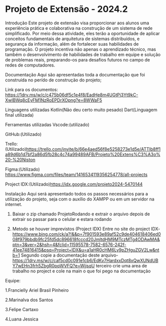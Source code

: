 # Projeto de Extensão - 2024.2 

Introdução
Este projeto de extensão visa proporcionar aos alunos uma experiência prática e colaborativa na construção de um sistema de rede simplificado. Por meio dessa atividade, eles terão a oportunidade de aplicar conceitos fundamentais de arquitetura de sistemas distribuídos, e segurança da informação, além de fortalecer suas habilidades de programação. O projeto incentiva não apenas o aprendizado técnico, mas também o desenvolvimento de habilidades de trabalho em equipe e solução de problemas reais, preparando-os para desafios futuros no campo de redes de computadores.

Documentação
Aqui são apresentadas toda a documentação que foi construída no perído de construção do projeto;

Link para os documentos: https://1drv.ms/w/c/c475b06df5c1e4f8/EadHe8m4UGtPj3Yt9kC-XwIBWq8cEyFM1NzRoEPDrXOpng?e=8WWaF5 

Linguagens utilizadas
Kotlin(Não deu certo muito pesado)
Dart(Linguagem final utilizada)

Ferramentas utilizadas
Vscode:(utilizado)

GitHub:(Utilizado)

Trello:(Utilizado)https://trello.com/invite/b/66e4aed56f8e5258273e1d5e/ATTIb8ff1a89d6b1d7bf2a86d5fb28c4c74a99489AFB/Projeto%20Extens%C3%A3o%20-%20Niston

Figma:(Utilizado) https://www.figma.com/files/team/1416534119356254778/all-projects

Project IDX:(Utilizado)https://idx.google.com/projeto2024-5470144

Instalação
Aqui será apresentado todos os passos necessários para a utilização do projeto, seja com o auxílio do XAMPP ou em um servidor na internet.


1. Baixar o zip chamado ProjetoRodando e extrair o arquivo
   depois de extrair so passar para o celular e estara rodando
   
2. Metodo se houver imprevistos (Project IDX)
   Entre no site do project IDX-  https://www.bing.com/ck/a?!&&p=7f901593e89af52c9de404618406ed008f979bbdb9fc25fd5dc896618fcccd20JmltdHM9MTczMTg4ODAwMA&ptn=3&ver=2&hsh=4&fclid=11595578-7582-6576-242f-41ee74816415&psq=Project+IDX&u=a1aHR0cHM6Ly9pZHguZGV2Lw&ntb=1
   Segundo copie a documentação deste arquivo- https://1drv.ms/w/c/caf5cd0c091e1cb6/EdKv7HardxxDqt8xQwXUNdUBY7wEHn3frh5ZbgR0pqWVFQ?e=WjjsqU
   terceiro crie uma area de trabalho no project e cole na main o que foi pego na documentação

Equipe:

   1.Francielly Ariel Brasil Pinheiro

   2.Marinalva dos Santos

   3.Felipe Cartaxo

   4.Luana Jessica


